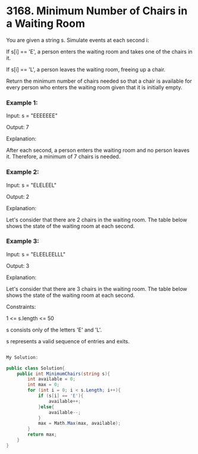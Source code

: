 # 3168. Minimum Number of Chairs in a Waiting Room
You are given a string s. Simulate events at each second i:

If s[i] == 'E', a person enters the waiting room and takes one of the chairs in it.

If s[i] == 'L', a person leaves the waiting room, freeing up a chair.

Return the minimum number of chairs needed so that a chair is available for every person who enters the waiting room given that it is initially empty.

 

### Example 1:

Input: s = "EEEEEEE"

Output: 7

Explanation:

After each second, a person enters the waiting room and no person leaves it. Therefore, a minimum of 7 chairs is needed.

### Example 2:

Input: s = "ELELEEL"

Output: 2

Explanation:

Let's consider that there are 2 chairs in the waiting room. The table below shows the state of the waiting room at each second.

### Example 3:

Input: s = "ELEELEELLL"

Output: 3

Explanation:

Let's consider that there are 3 chairs in the waiting room. The table below shows the state of the waiting room at each second.

Constraints:

1 <= s.length <= 50

s consists only of the letters 'E' and 'L'.

s represents a valid sequence of entries and exits.

```csharp

My Solution:

public class Solution{
    public int MinimumChairs(string s){
        int available = 0;
        int max = 0;
        for (int i = 0; i < s.Length; i++){
            if (s[i] == 'E'){
                available++;
            }else{
                available--;
            }
            max = Math.Max(max, available);
        }
        return max;
    }
}

```
